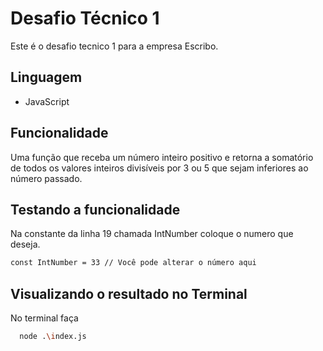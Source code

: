 
# Desafio Técnico 1

Este é o desafio tecnico 1 para a empresa Escribo.


## Linguagem


- JavaScript










## Funcionalidade

Uma função que receba um número inteiro positivo e retorna a somatório de todos os valores
inteiros divisíveis por 3 ou 5 que sejam inferiores ao número passado.
## Testando a funcionalidade

Na constante da linha 19 chamada IntNumber coloque o numero que deseja.

```bash
const IntNumber = 33 // Você pode alterar o número aqui
```


## Visualizando o resultado no Terminal

No terminal faça

```bash
  node .\index.js
```



